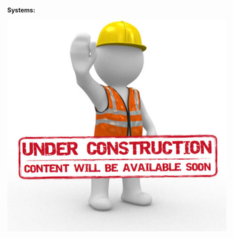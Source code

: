**Systems:**

![](https://github.com/hfarooqui/knowledge_base/blob/master/images/Page_Under_Construction.jpg)
